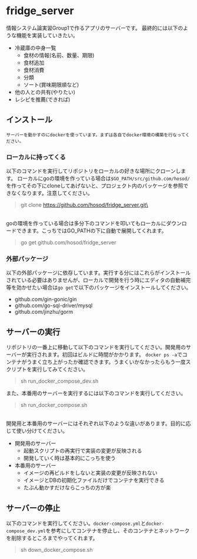 # fridge_server
情報システム論実習Group1で作るアプリのサーバーです。
最終的には以下のような機能を実装していきたい。

- 冷蔵庫の中身一覧
    - 食材の情報(名前、数量、期限)
    - 食材追加
    - 食材消費
    - 分類
    - ソート(賞味期限順など)
- 他の人との共有(やりたい)
- レシピを推薦(できれば)
## インストール
`サーバーを動かすのにdockerを使っています。まずは各自でdocker環境の構築を行なってください。`

### ローカルに持ってくる
以下のコマンドを実行してリポジトリをローカルの好きな場所にクローンします。
ローカルにgoの環境を作っている場合は`$GO_PATH/src/github.com/hosod/`を作ってその下にcloneしてあげないと、プロジェクト内のパッケージを参照できなくなります。注意してください。
> git clone https://github.com/hosod/fridge_server.git\

\
goの環境を作っている場合は多分下のコマンドを叩いてもローカルにダウンロードできます。こっちではGO_PATHの下に自動で展開してくれます。
>go get github.com/hosod/fridge_server

### 外部パッケージ
以下の外部パッケージに依存しています。実行する分にはこれらがインストールされている必要はありませんが、ローカルで開発を行う時にエディタの自動補完等を効かせたい場合は`go get`で以下のパッケージをインストールしてください。
- github.com/gin-gonic/gin
- github.com/go-sql-driver/mysql
- github.com/jinzhu/gorm


## サーバーの実行
リポジトリの一番上に移動して以下のコマンドを実行してください。開発用のサーバーが実行されます。初回はビルドに時間がかかります。
`docker ps -a`でコンテナがうまく立ち上がったか確認できます。うまくいかなかったらもう一度スクリプトを実行してみてください。
> sh run_docker_compose_dev.sh

また、本番用のサーバーを実行するには以下のコマンドを実行してください。
> sh run_docker_compose.sh

\
開発用と本番用のサーバーにはそれぞれ以下のような違いがあります。目的に応じて使い分けてください。
- 開発用のサーバー
    - 起動スクリプトの再実行で実装の変更が反映される
    - 開発していく時は基本的にこっちを使う
- 本番用のサーバー
    - イメージの再ビルドをしないと実装の変更が反映されない
    - イメージとDBの初期化ファイルだけでコンテナを実行できる
    - たぶん動かすだけならこっちの方が楽


## サーバーの停止
以下のコマンドを実行してください。`docker-compose.yml`と`docker-compose_dev.yml`を参考にしてコンテナを停止し、そのコンテナとネットワークを削除するところまでやってくれます。
> sh down_docker_compose.sh



